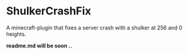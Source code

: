 # ShulkerCrashFix
A minecraft-plugin that fixes a server crash with a shulker at 256 and 0 heights.

__readme.md will be soon ..__
